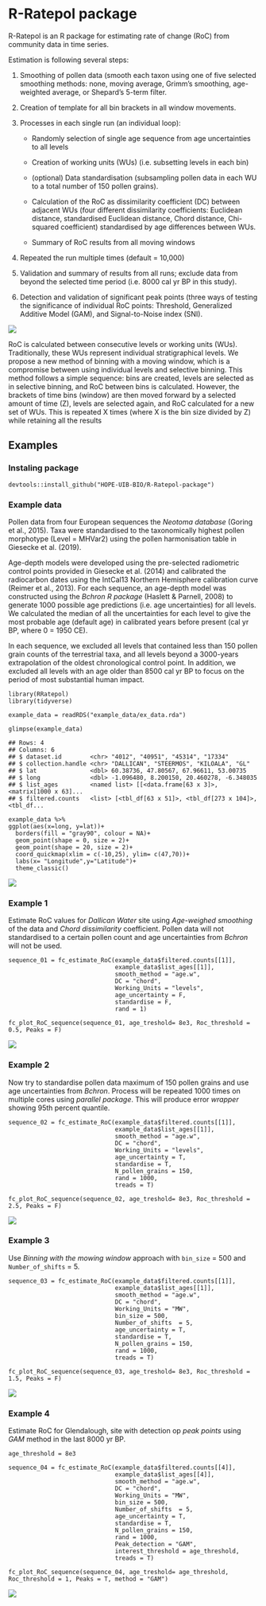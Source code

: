 R-Ratepol package
=================

R-Ratepol is an R package for estimating rate of change (RoC) from
community data in time series.

Estimation is following several steps:

1.  Smoothing of pollen data (smooth each taxon using one of five
    selected smoothing methods: none, moving average, Grimm’s smoothing,
    age-weighted average, or Shepard’s 5-term filter.

2.  Creation of template for all bin brackets in all window movements.

3.  Processes in each single run (an individual loop):

    -   Randomly selection of single age sequence from age uncertainties
        to all levels

    -   Creation of working units (WUs) (i.e. subsetting levels in each
        bin)

    -   (optional) Data standardisation (subsampling pollen data in each
        WU to a total number of 150 pollen grains).

    -   Calculation of the RoC as dissimilarity coefficient (DC) between
        adjacent WUs (four different dissimilarity coefficients:
        Euclidean distance, standardised Euclidean distance, Chord
        distance, Chi-squared coefficient) standardised by age
        differences between WUs.

    -   Summary of RoC results from all moving windows

4.  Repeated the run multiple times (default = 10,000)

5.  Validation and summary of results from all runs; exclude data from
    beyond the selected time period (i.e. 8000 cal yr BP in this study).

6.  Detection and validation of significant peak points (three ways of
    testing the significance of individual RoC points: Threshold,
    Generalized Additive Model (GAM), and Signal-to-Noise index (SNI).

![](README_files/figure-source/Fig_Scheme.png)

RoC is calculated between consecutive levels or working units (WUs).
Traditionally, these WUs represent individual stratigraphical levels. We
propose a new method of binning with a moving window, which is a
compromise between using individual levels and selective binning. This
method follows a simple sequence: bins are created, levels are selected
as in selective binning, and RoC between bins is calculated. However,
the brackets of time bins (window) are then moved forward by a selected
amount of time (Z), levels are selected again, and RoC calculated for a
new set of WUs. This is repeated X times (where X is the bin size
divided by Z) while retaining all the results

Examples
--------

### Instaling package

    devtools::install_github("HOPE-UIB-BIO/R-Ratepol-package")

### Example data

Pollen data from four European sequences the *Neotoma database* (Goring
et al., 2015). Taxa were standardised to the taxonomically highest
pollen morphotype (Level = MHVar2) using the pollen harmonisation table
in Giesecke et al. (2019).

Age-depth models were developed using the pre-selected radiometric
control points provided in Giesecke et al. (2014) and calibrated the
radiocarbon dates using the IntCal13 Northern Hemisphere calibration
curve (Reimer et al., 2013). For each sequence, an age-depth model was
constructed using the *Bchron R package* (Haslett & Parnell, 2008) to
generate 1000 possible age predictions (i.e. age uncertainties) for all
levels. We calculated the median of all the uncertainties for each level
to give the most probable age (default age) in calibrated years before
present (cal yr BP, where 0 = 1950 CE).

In each sequence, we excluded all levels that contained less than 150
pollen grain counts of the terrestrial taxa, and all levels beyond a
3000-years extrapolation of the oldest chronological control point. In
addition, we excluded all levels with an age older than 8500 cal yr BP
to focus on the period of most substantial human impact.

    library(RRatepol)
    library(tidyverse)

    example_data = readRDS("example_data/ex_data.rda")

    glimpse(example_data)

    ## Rows: 4
    ## Columns: 6
    ## $ dataset.id        <chr> "4012", "40951", "45314", "17334"
    ## $ collection.handle <chr> "DALLICAN", "STEERMOS", "KILOALA", "GL"
    ## $ lat               <dbl> 60.38736, 47.80567, 67.96611, 53.00735
    ## $ long              <dbl> -1.096480, 8.200150, 20.460278, -6.348035
    ## $ list_ages         <named list> [[<data.frame[63 x 3]>, <matrix[1000 x 63]...
    ## $ filtered.counts   <list> [<tbl_df[63 x 51]>, <tbl_df[273 x 104]>, <tbl_df...

    example_data %>%
    ggplot(aes(x=long, y=lat))+
      borders(fill = "gray90", colour = NA)+
      geom_point(shape = 0, size = 2)+
      geom_point(shape = 20, size = 2)+
      coord_quickmap(xlim = c(-10,25), ylim= c(47,70))+
      labs(x= "Longitude",y="Latitude")+
      theme_classic()

![](README_files/figure-markdown_strict/plot%20data-1.png)

### Example 1

Estimate RoC values for *Dallican Water* site using *Age-weighed
smoothing* of the data and *Chord dissimilarity* coefficient. Pollen
data will not standardised to a certain pollen count and age
uncertainties from *Bchron* will not be used.

    sequence_01 = fc_estimate_RoC(example_data$filtered.counts[[1]],
                                  example_data$list_ages[[1]],
                                  smooth_method = "age.w",
                                  DC = "chord",
                                  Working_Units = "levels",
                                  age_uncertainty = F,
                                  standardise = F,
                                  rand = 1)

    fc_plot_RoC_sequence(sequence_01, age_treshold= 8e3, Roc_threshold = 0.5, Peaks = F)

![](README_files/figure-markdown_strict/plot%201-1.png)

### Example 2

Now try to standardise pollen data maximum of 150 pollen grains and use
age uncertainties from *Bchron*. Process will be repeated 1000 times on
multiple cores using *parallel package*. This will produce error
*wrapper* showing 95th percent quantile.

    sequence_02 = fc_estimate_RoC(example_data$filtered.counts[[1]],
                                  example_data$list_ages[[1]],
                                  smooth_method = "age.w",
                                  DC = "chord",
                                  Working_Units = "levels",
                                  age_uncertainty = T,
                                  standardise = T,
                                  N_pollen_grains = 150,
                                  rand = 1000,
                                  treads = T)

    fc_plot_RoC_sequence(sequence_02, age_treshold= 8e3, Roc_threshold = 2.5, Peaks = F)

![](README_files/figure-markdown_strict/plot%202-1.png)

### Example 3

Use *Binning with the mowing window* approach with `bin_size` = 500 and
`Number_of_shifts` = 5.

    sequence_03 = fc_estimate_RoC(example_data$filtered.counts[[1]],
                                  example_data$list_ages[[1]],
                                  smooth_method = "age.w",
                                  DC = "chord",
                                  Working_Units = "MW",
                                  bin_size = 500,
                                  Number_of_shifts  = 5,
                                  age_uncertainty = T,
                                  standardise = T,
                                  N_pollen_grains = 150,
                                  rand = 1000,
                                  treads = T)

    fc_plot_RoC_sequence(sequence_03, age_treshold= 8e3, Roc_threshold = 1.5, Peaks = F)

![](README_files/figure-markdown_strict/plot%203-1.png)

### Example 4

Estimate RoC for Glendalough, site with detection op *peak points* using
*GAM* method in the last 8000 yr BP.

    age_threshold = 8e3

    sequence_04 = fc_estimate_RoC(example_data$filtered.counts[[4]],
                                  example_data$list_ages[[4]],
                                  smooth_method = "age.w",
                                  DC = "chord",
                                  Working_Units = "MW",
                                  bin_size = 500,
                                  Number_of_shifts  = 5,
                                  age_uncertainty = T,
                                  standardise = T,
                                  N_pollen_grains = 150,
                                  rand = 1000,
                                  Peak_detection = "GAM",
                                  interest_threshold = age_threshold,
                                  treads = T)

    fc_plot_RoC_sequence(sequence_04, age_treshold= age_threshold, Roc_threshold = 1, Peaks = T, method = "GAM")

![](README_files/figure-markdown_strict/plot%204-1.png)
